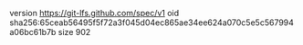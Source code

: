 version https://git-lfs.github.com/spec/v1
oid sha256:65ceab56495f5f72a3f045d04ec865ae34ee624a070c5e5c567994a06bc61b7b
size 902
